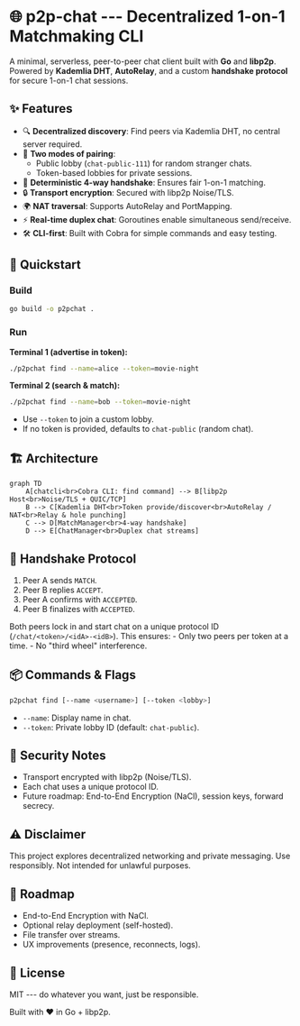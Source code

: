 # 🌐 p2p-chat --- Decentralized 1-on-1 Matchmaking CLI

A minimal, serverless, peer-to-peer chat client built with **Go** and
**libp2p**. Powered by **Kademlia DHT**, **AutoRelay**, and a custom
**handshake protocol** for secure 1-on-1 chat sessions.

## ✨ Features

-   🔍 **Decentralized discovery**: Find peers via Kademlia DHT, no
    central server required.
-   🎲 **Two modes of pairing**:
    -   Public lobby (`chat-public-111`) for random stranger chats.
    -   Token-based lobbies for private sessions.
-   🤝 **Deterministic 4-way handshake**: Ensures fair 1-on-1 matching.
-   🔒 **Transport encryption**: Secured with libp2p Noise/TLS.
-   🌍 **NAT traversal**: Supports AutoRelay and PortMapping.
-   ⚡ **Real-time duplex chat**: Goroutines enable simultaneous
    send/receive.
-   🛠️ **CLI-first**: Built with Cobra for simple commands and easy
    testing.

## 🚀 Quickstart

### Build

``` bash
go build -o p2pchat .
```

### Run

**Terminal 1 (advertise in token):**

``` bash
./p2pchat find --name=alice --token=movie-night
```

**Terminal 2 (search & match):**

``` bash
./p2pchat find --name=bob --token=movie-night
```

- Use `--token` to join a custom lobby.
- If no token is provided, defaults to `chat-public` (random chat).

## 🏗️ Architecture

```mermaid
graph TD
    A[chatcli<br>Cobra CLI: find command] --> B[libp2p Host<br>Noise/TLS + QUIC/TCP]
    B --> C[Kademlia DHT<br>Token provide/discover<br>AutoRelay / NAT<br>Relay & hole punching]
    C --> D[MatchManager<br>4-way handshake]
    D --> E[ChatManager<br>Duplex chat streams]
```

## 🔑 Handshake Protocol

1.  Peer A sends `MATCH`.
2.  Peer B replies `ACCEPT`.
3.  Peer A confirms with `ACCEPTED`.
4.  Peer B finalizes with `ACCEPTED`.

Both peers lock in and start chat on a unique protocol ID
(`/chat/<token>/<idA>-<idB>`). This ensures: - Only two peers per token
at a time. - No "third wheel" interference.

## 📦 Commands & Flags

``` bash
p2pchat find [--name <username>] [--token <lobby>]
```

-   `--name`: Display name in chat.
-   `--token`: Private lobby ID (default: `chat-public`).

## 🔐 Security Notes

-   Transport encrypted with libp2p (Noise/TLS).
-   Each chat uses a unique protocol ID.
-   Future roadmap: End-to-End Encryption (NaCl), session keys, forward
    secrecy.

## ⚠️ Disclaimer

This project explores decentralized networking and private messaging.
Use responsibly. Not intended for unlawful purposes.

## 📌 Roadmap

-   End-to-End Encryption with NaCl.
-   Optional relay deployment (self-hosted).
-   File transfer over streams.
-   UX improvements (presence, reconnects, logs).

## 📝 License

MIT --- do whatever you want, just be responsible.

Built with ❤️ in Go + libp2p.
